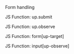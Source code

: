 Form handling

JS Function: up.submit

JS Function: up.observe

JS Function: form[up-target]

JS Function: input[up-observe]
